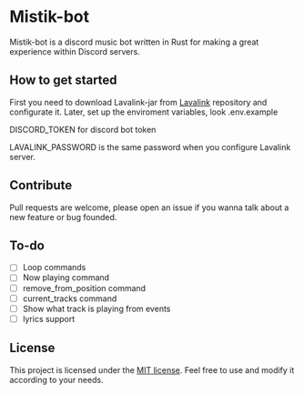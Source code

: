 # Mistik-bot
Mistik-bot is a discord music bot written in Rust for making a great experience within Discord servers.


## How to get started
First you need to download Lavalink-jar from [Lavalink](https://github.com/lavalink-devs/Lavalink) repository and configurate it.
Later, set up the enviroment variables, look .env.example

DISCORD_TOKEN for discord bot token

LAVALINK_PASSWORD is the same password when you configure Lavalink server.

## Contribute
Pull requests are welcome, please open an issue if you wanna talk about a new feature or bug founded.

## To-do
 - [ ] Loop commands
 - [ ] Now playing command
 - [ ] remove_from_position command
 - [ ] current_tracks command
 - [ ] Show what track is playing from events 
 - [ ] lyrics support

## License
This project is licensed under the [MIT license](https://choosealicense.com/licenses/mit/). Feel free to use and modify it according to your needs.
